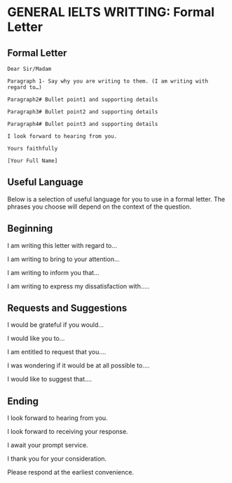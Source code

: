 # GENERAL IELTS WRITTING: Formal Letter

## Formal Letter

<pre><code class="shell">Dear Sir/Madam </code></pre>
<pre><code class="shell">Paragraph 1- Say why you are writing to them. (I am writing with regard to…) </code></pre>
<pre><code class="shell">Paragraph2# Bullet point1 and supporting details</code></pre>
<pre><code class="shell">Paragraph3# Bullet point2 and supporting details</code></pre>
<pre><code class="shell">Paragraph4# Bullet point3 and supporting details</code></pre>
<pre><code class="shell">I look forward to hearing from you.</code></pre>
<pre><code class="shell">Yours faithfully</code></pre>
<pre><code class="shell">[Your Full Name]</code></pre>

## Useful Language

Below is a selection of useful language for you to use in a formal letter. The phrases you choose will depend on the context of the question.

## Beginning
I am writing this letter with regard to…

I am writing to bring to your attention…

I am writing to inform you that…

I am writing to express my dissatisfaction with…..

## Requests and Suggestions
I would be grateful if you would…

I would like you to…

I am entitled to request that you….

I was wondering if it would be at all possible to….

I would like to suggest that….

## Ending

I look forward to hearing from you.

I look forward to receiving your response.

I await your prompt service.

I thank you for your consideration.

Please respond at the earliest convenience.
